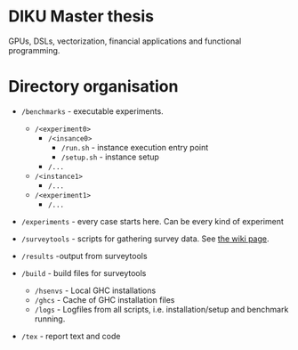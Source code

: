 DIKU Master thesis
==================

GPUs, DSLs, vectorization, financial applications and functional programming.


Directory organisation
======================

* `/benchmarks` - executable experiments.
  - `/<experiment0>`
    - `/<insance0>`
      - `/run.sh` - instance execution entry point
      - `/setup.sh` - instance setup
    - `/...`
  - `/<instance1>`
    - `/...`
  - `/<experiment1>`
    - `/...`

* `/experiments` - every case starts here. Can be every kind of experiment

* `/surveytools` - scripts for gathering survey data. See [the wiki page](vectorprogramming/wiki/Surveytools).

* `/results` -output from surveytools

* `/build` - build files for surveytools
  - `/hsenvs` - Local GHC installations
  - `/ghcs` - Cache of GHC installation files
  - `/logs` - Logfiles from all scripts, i.e. installation/setup and benchmark running.


* `/tex` - report text and code
